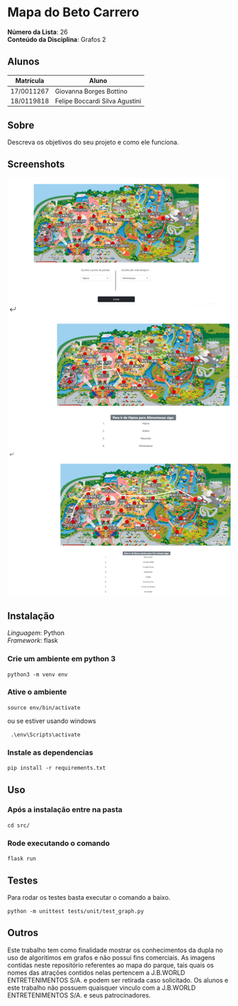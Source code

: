 # Mapa do Beto Carrero

**Número da Lista**: 26<br>
**Conteúdo da Disciplina**: Grafos 2<br>

## Alunos
|Matrícula | Aluno |
| -- | -- |
| 17/0011267  |  Giovanna Borges Bottino        |
| 18/0119818  |  Felipe Boccardi Silva Agustini |

## Sobre 
Descreva os objetivos do seu projeto e como ele funciona. 

## Screenshots

![imagem 1](/public/screenshot1.PNG)
![imagem 2](/public/screenshot2.PNG)
![imagem 3](/public/screenshot3.PNG)

## Instalação 
*Linguagem*: Python<br>
*Framework*: flask<br>

### Crie um ambiente em python 3
```
python3 -m venv env
```

### Ative o ambiente
```
source env/bin/activate

```
ou se estiver usando windows

```
 .\env\Scripts\activate

```
### Instale as dependencias
```
pip install -r requirements.txt
```

## Uso 

### Após a instalação entre na pasta

```
cd src/
```

### Rode executando o comando
```
flask run
```

## Testes 

Para rodar os testes basta executar o comando a baixo.
```
python -m unittest tests/unit/test_graph.py
```

## Outros 
Este trabalho tem como finalidade mostrar os conhecimentos da dupla no uso de algoritimos em grafos e não possui fins comerciais. As imagens contidas neste repositório referentes ao mapa do parque, tais quais os nomes das atrações contidos nelas pertencem a J.B.WORLD ENTRETENIMENTOS S/A. e podem ser retirada caso solicitado. Os alunos e este trabalho não possuem quaisquer vinculo com a J.B.WORLD ENTRETENIMENTOS S/A. e seus patrocinadores. 